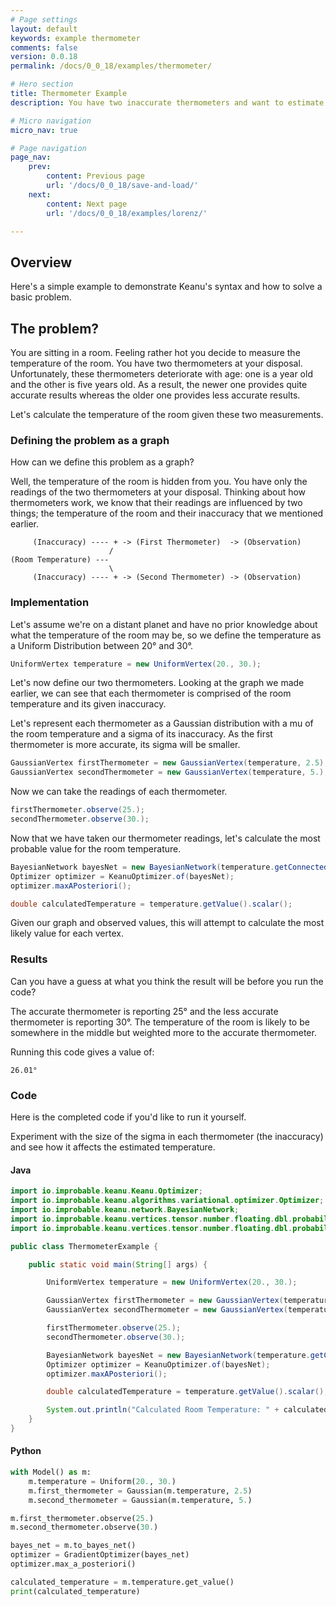```yaml
---
# Page settings
layout: default
keywords: example thermometer
comments: false
version: 0.0.18
permalink: /docs/0_0_18/examples/thermometer/

# Hero section
title: Thermometer Example
description: You have two inaccurate thermometers and want to estimate the temperature of a room.

# Micro navigation
micro_nav: true

# Page navigation
page_nav:
    prev:
        content: Previous page
        url: '/docs/0_0_18/save-and-load/'
    next:
        content: Next page
        url: '/docs/0_0_18/examples/lorenz/'

---
```


## Overview

Here's a simple example to demonstrate Keanu's syntax and how to solve a basic problem.

## The problem?

You are sitting in a room. Feeling rather hot you decide to measure the temperature
of the room. You have two thermometers at your disposal. Unfortunately, these thermometers deteriorate with age:
one is a year old and the other is five years old. As a result, the newer one provides quite accurate results whereas 
the older one provides less accurate results. 

Let's calculate the temperature of the room given these two measurements.


### Defining the problem as a graph

How can we define this problem as a graph? 

Well, the temperature of the room is hidden from you. You have only the readings
of the two thermometers at your disposal. Thinking about how thermometers work, we know that
their readings are influenced by two things; the temperature of the room and their inaccuracy
that we mentioned earlier.

```
     (Inaccuracy) ---- + -> (First Thermometer)  -> (Observation)
                      /
(Room Temperature) ---      
                      \
     (Inaccuracy) ---- + -> (Second Thermometer) -> (Observation) 
```

### Implementation

Let's assume we're on a distant planet and have no prior knowledge about what the temperature of the room may be, so 
we define the temperature as a Uniform Distribution between 20° and 30°.

```java
UniformVertex temperature = new UniformVertex(20., 30.);
```

Let's now define our two thermometers. Looking at the graph we made earlier, we can see that each thermometer
is comprised of the room temperature and its given inaccuracy. 

Let's represent each thermometer as a Gaussian distribution with a mu of the room temperature and a sigma of its inaccuracy.
As the first thermometer is more accurate, its sigma will be smaller.

```java
GaussianVertex firstThermometer = new GaussianVertex(temperature, 2.5);
GaussianVertex secondThermometer = new GaussianVertex(temperature, 5.);
```

Now we can take the readings of each thermometer.

```java
firstThermometer.observe(25.);
secondThermometer.observe(30.);
```

Now that we have taken our thermometer readings, let's calculate the most probable value for the 
room temperature.

```java
BayesianNetwork bayesNet = new BayesianNetwork(temperature.getConnectedGraph());
Optimizer optimizer = KeanuOptimizer.of(bayesNet);
optimizer.maxAPosteriori();

double calculatedTemperature = temperature.getValue().scalar();
```

Given our graph and observed values, this will attempt to calculate the most likely value for each vertex.

### Results

Can you have a guess at what you think the result will be before you run the code?

The accurate thermometer is reporting 25° and the less accurate thermometer is reporting 30°. The 
temperature of the room is likely to be somewhere in the middle but weighted more to the accurate thermometer.

Running this code gives a value of:

```
26.01°
```

### Code

Here is the completed code if you'd like to run it yourself.

Experiment with the size of the sigma in each thermometer (the inaccuracy) and see how it affects the 
estimated temperature.

#### Java

```java
import io.improbable.keanu.Keanu.Optimizer;
import io.improbable.keanu.algorithms.variational.optimizer.Optimizer;
import io.improbable.keanu.network.BayesianNetwork;
import io.improbable.keanu.vertices.tensor.number.floating.dbl.probabilistic.GaussianVertex;
import io.improbable.keanu.vertices.tensor.number.floating.dbl.probabilistic.UniformVertex;

public class ThermometerExample {

    public static void main(String[] args) {

        UniformVertex temperature = new UniformVertex(20., 30.);

        GaussianVertex firstThermometer = new GaussianVertex(temperature, 2.5);
        GaussianVertex secondThermometer = new GaussianVertex(temperature, 5.);

        firstThermometer.observe(25.);
        secondThermometer.observe(30.);

        BayesianNetwork bayesNet = new BayesianNetwork(temperature.getConnectedGraph());
        Optimizer optimizer = KeanuOptimizer.of(bayesNet);
        optimizer.maxAPosteriori();

        double calculatedTemperature = temperature.getValue().scalar();

        System.out.println("Calculated Room Temperature: " + calculatedTemperature);
    }
}
```

#### Python

```python
with Model() as m:
    m.temperature = Uniform(20., 30.)
    m.first_thermometer = Gaussian(m.temperature, 2.5)
    m.second_thermometer = Gaussian(m.temperature, 5.)

m.first_thermometer.observe(25.)
m.second_thermometer.observe(30.)

bayes_net = m.to_bayes_net()
optimizer = GradientOptimizer(bayes_net)
optimizer.max_a_posteriori()

calculated_temperature = m.temperature.get_value()
print(calculated_temperature)
```